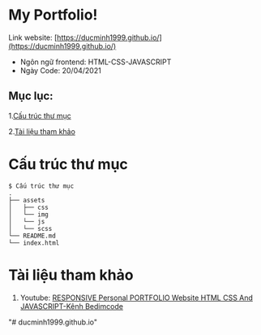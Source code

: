 ﻿
# My Portfolio!
Link website:  [https://ducminh1999.github.io/](https://ducminh1999.github.io/)
- Ngôn ngữ frontend: HTML-CSS-JAVASCRIPT
- Ngày Code: 20/04/2021
## Mục lục:
1.[Cấu trúc thư mục ](#p1)

2.[Tài liệu tham khảo](#p2)
<a id="p1"></a> 
# Cấu trúc thư mục
```
$ Cấu trúc thư mục
.
├── assets
│   ├── css
│   └── img
│   └── js
│   └── scss
└── README.md
└── index.html

```

<a id="p2"></a> 
# Tài liệu tham khảo

1. Youtube: [RESPONSIVE Personal PORTFOLIO Website HTML CSS And JAVASCRIPT-Kênh Bedimcode](https://youtu.be/AKNvTxWOdKw)

"# ducminh1999.github.io" 
